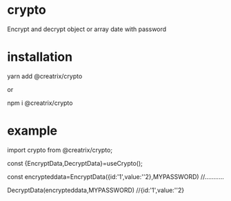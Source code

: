 # crypto
Encrypt and decrypt object or array date with password 

# installation
yarn add @creatrix/crypto

or

npm i @creatrix/crypto

# example
import crypto from @creatrix/crypto;

const {EncryptData,DecryptData}=useCrypto();

const encrypteddata=EncryptData({id:'1',value:''2},MYPASSWORD) //...........

DecryptData(encrypteddata,MYPASSWORD) //{id:'1',value:''2}
